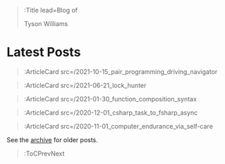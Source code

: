 > :Title lead=Blog of
>
> Tyson Williams

# Latest Posts

> :ArticleCard src=/2021-10-15_pair_programming_driving_navigator

> :ArticleCard src=/2021-06-21_lock_hunter

> :ArticleCard src=/2021-01-30_function_composition_syntax

> :ArticleCard src=/2020-12-01_csharp_task_to_fsharp_async

> :ArticleCard src=/2020-11-01_computer_endurance_via_self-care

See the [archive](/archive) for older posts.

> :ToCPrevNext